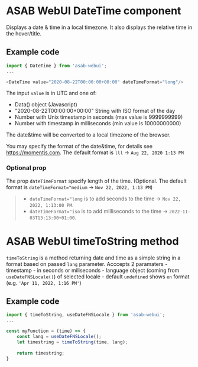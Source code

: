 # ASAB WebUI DateTime component

Displays a date & time in a local timezone.
It also displays the relative time in the hover/title.

## Example code

```javascript
import { DateTime } from 'asab-webui';
...

<DateTime value="2020-08-22T00:00:00+00:00" dateTimeFormat="long"/>

```

The input `value` is in UTC and one of:

* Data() object (Javascript)
* "2020-08-22T00:00:00+00:00" String with ISO format of the day
* Number with Unix timestamp in seconds (max value is 9999999999)
* Number with timestamp in milliseconds (min value is 10000000000)

The date&time will be converted to a local timezone of the browser.


You may specify the format of the date&time, for details see https://momentjs.com.
The default format is `lll` -> `Aug 22, 2020 1:13 PM`


### Optional prop
The prop `dateTimeFormat` specify length of the time.
(Optional. The default format is `dateTimeFormat="medium` -> `Nov 22, 2022, 1:13 PM`)

> - `dateTimeFormat="long` is to add seconds to the time -> `Nov 22, 2022, 1:13:00 PM`.
> - `dateTimeFormat="iso` is to add milliseconds to the time -> `2022-11-03T13:13:00+01:00`. 


# ASAB WebUI timeToString method

`timeToString` is a method returning date and time as a simple string in a format based on passed `lang` parameter. 
Acccepts 2 paramaters
    - timestamp - in seconds or miliseconds
    - language object (coming from `useDateFNSLocale()`) of selected locale - default `undefined` shows `en` format (e.g. `'Apr 11, 2022, 1:16 PM'`)

## Example code

```javascript
import { timeToString, useDateFNSLocale } from 'asab-webui';
...

const myFunction = (time) => {
    const lang = useDateFNSLocale();
    let timestring = timeToString(time, lang);
    
    return timestring;
}

```